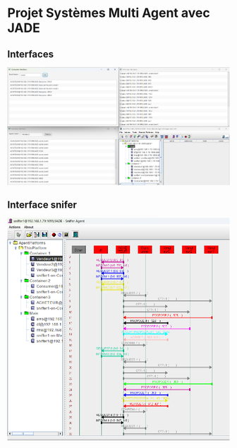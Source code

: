 <h1>Projet Systèmes Multi Agent avec JADE</h1>
<h2>Interfaces</h2>
<img src="resultats.png">
<h2>Interface snifer</h2>
<img src="resultat-snifer.png">